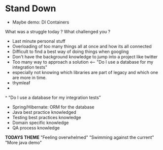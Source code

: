 # Stand Down

- Maybe demo: DI Containers

What was a struggle today ? What challenged you ? 
- Last minute personal stuff
- Overloading of too many things all at once and how its all connected
- Difficult to find a best way of doing things when googling
- Don't have the background knowledge to jump into a project like twitter
- Too many way to approach a solution <-- "Do I use a database for my integration tests"
- especially not knowing which libraries are part of legacy and which one are more in time.
- thymleaf
- 
^ "Do I use a database for my integration tests"

- Spring/Hibernate: ORM for the database
- Java best practice knowledged
- Testing best practices knowledge
- Domain specific knowledge 
- QA process knowledge

**TODAYS THEME**
"Feeling overwhelmed"
"Swimming against the current"
"More java demo"
